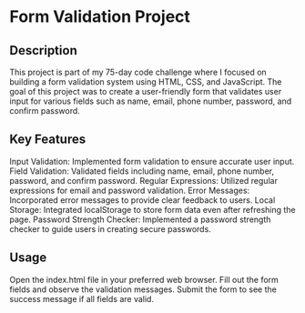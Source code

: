 # Form Validation Project

## Description
This project is part of my 75-day code challenge where I focused on building a form validation system using HTML, CSS, and JavaScript. The goal of this project was to create a user-friendly form that validates user input for various fields such as name, email, phone number, password, and confirm password.

## Key Features
Input Validation: Implemented form validation to ensure accurate user input.
Field Validation: Validated fields including name, email, phone number, password, and confirm password.
Regular Expressions: Utilized regular expressions for email and password validation.
Error Messages: Incorporated error messages to provide clear feedback to users.
Local Storage: Integrated localStorage to store form data even after refreshing the page.
Password Strength Checker: Implemented a password strength checker to guide users in creating secure passwords.

## Usage
Open the index.html file in your preferred web browser.
Fill out the form fields and observe the validation messages.
Submit the form to see the success message if all fields are valid.



